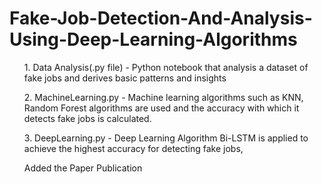 # Fake-Job-Detection-And-Analysis-Using-Deep-Learning-Algorithms
<ul>1. Data Analysis(.py file) - Python notebook that analysis a dataset of fake jobs and derives basic patterns and insights</ul>
<ul>2. MachineLearning.py - Machine learning algorithms such as KNN, Random Forest algorithms are used and the accuracy with which it detects fake jobs is calculated.</ul>
<ul>3. DeepLearning.py - Deep Learning Algorithm Bi-LSTM is applied to achieve the highest accuracy for detecting fake jobs,</ul>
<ul> Added the Paper Publication</ul>
